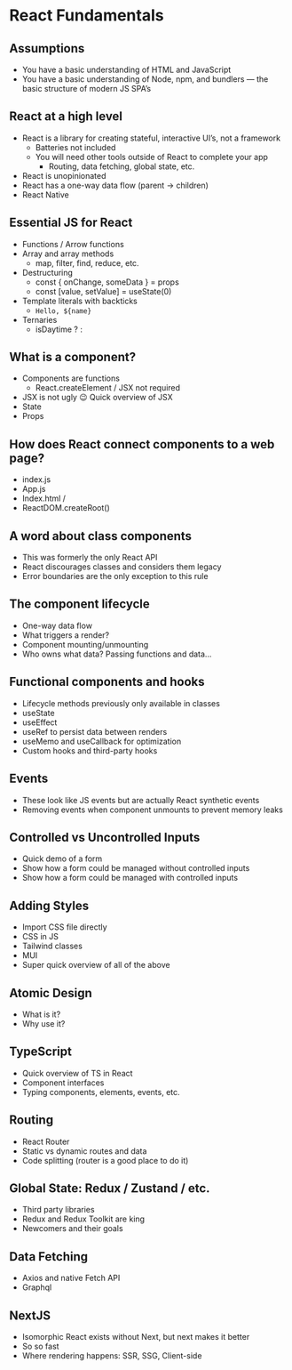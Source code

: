 # React Fundamentals

## Assumptions

- You have a basic understanding of HTML and JavaScript
- You have a basic understanding of Node, npm, and bundlers — the basic structure of modern JS SPA’s

## React at a high level

- React is a library for creating stateful, interactive UI’s, not a framework
  - Batteries not included
  - You will need other tools outside of React to complete your app
    - Routing, data fetching, global state, etc.
- React is unopinionated
- React has a one-way data flow (parent -> children)
- React Native

## Essential JS for React

- Functions / Arrow functions
- Array and array methods
  - map, filter, find, reduce, etc.
- Destructuring
  - const { onChange, someData } = props
  - const [value, setValue] = useState(0)
- Template literals with backticks
  - `Hello, ${name}`
- Ternaries
  - isDaytime ? <Daytime sky="blue"> : <Nighttime sky="black">

## What is a component?

- Components are functions
  - React.createElement / JSX not required
- JSX is not ugly 😉 Quick overview of JSX
- State
- Props

## How does React connect components to a web page?

- index.js
- App.js
- Index.html / <div id=“root” />
- ReactDOM.createRoot()

## A word about class components

- This was formerly the only React API
- React discourages classes and considers them legacy
- Error boundaries are the only exception to this rule

## The component lifecycle

- One-way data flow
- What triggers a render?
- Component mounting/unmounting
- Who owns what data? Passing functions and data…

## Functional components and hooks

- Lifecycle methods previously only available in classes
- useState
- useEffect
- useRef to persist data between renders
- useMemo and useCallback for optimization
- Custom hooks and third-party hooks

## Events

- These look like JS events but are actually React synthetic events
- Removing events when component unmounts to prevent memory leaks

## Controlled vs Uncontrolled Inputs

- Quick demo of a form
- Show how a form could be managed without controlled inputs
- Show how a form could be managed with controlled inputs

## Adding Styles

- Import CSS file directly
- CSS in JS
- Tailwind classes
- MUI
- Super quick overview of all of the above

## Atomic Design

- What is it?
- Why use it?

## TypeScript

- Quick overview of TS in React
- Component interfaces
- Typing components, elements, events, etc.

## Routing

- React Router
- Static vs dynamic routes and data
- Code splitting (router is a good place to do it)

## Global State: Redux / Zustand / etc.

- Third party libraries
- Redux and Redux Toolkit are king
- Newcomers and their goals

## Data Fetching

- Axios and native Fetch API
- Graphql

## NextJS

- Isomorphic React exists without Next, but next makes it better
- So so fast
- Where rendering happens: SSR, SSG, Client-side
